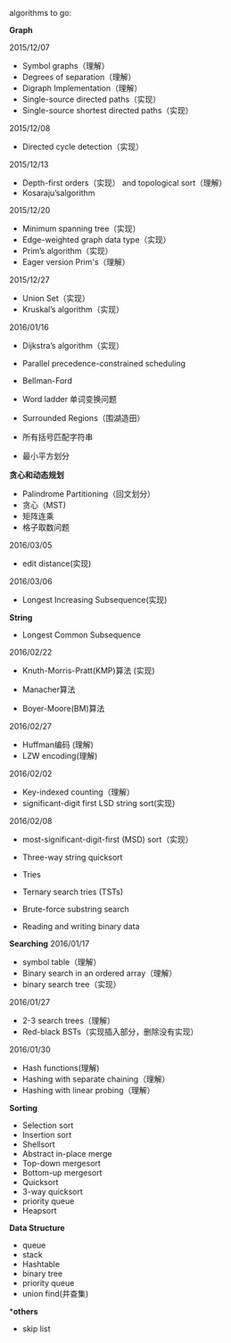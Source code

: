 algorithms to go:

**Graph**

2015/12/07
- Symbol graphs（理解）
- Degrees of separation（理解）
- Digraph Implementation（理解）
- Single-source directed paths（实现）
- Single-source shortest directed paths（实现）

2015/12/08
- Directed cycle detection（实现）

2015/12/13
- Depth-first orders（实现） and topological sort（理解）
- Kosaraju’salgorithm

2015/12/20
- Minimum spanning tree（实现）
- Edge-weighted graph data type（实现）
- Prim’s algorithm（实现）
- Eager version Prim's（理解）

2015/12/27
- Union Set（实现）
- Kruskal’s algorithm（实现）

2016/01/16
- Dijkstra’s algorithm（实现）

- Parallel precedence-constrained scheduling
- Bellman-Ford
- Word ladder 单词变换问题
- Surrounded Regions（围湖造田）
- 所有括号匹配字符串
- 最小平方划分

**贪心和动态规划**
- Palindrome Partitioning（回文划分）
- 贪心（MST)
- 矩阵连乘
- 格子取数问题

2016/03/05
- edit distance(实现)

2016/03/06
- Longest Increasing Subsequence(实现)

**String**
- Longest Common Subsequence

2016/02/22
- Knuth-Morris-Pratt(KMP)算法 (实现)

- Manacher算法
- Boyer-Moore(BM)算法

2016/02/27
- Huffman编码 (理解)
- LZW encoding(理解)

2016/02/02
- Key-indexed counting（理解）
- significant-digit first LSD string sort(实现)

2016/02/08
- most-significant-digit-first (MSD) sort（实现）

- Three-way string quicksort
- Tries
- Ternary search tries (TSTs)
- Brute-force substring search
- Reading and writing binary data

**Searching**
2016/01/17
- symbol table（理解）
- Binary search in an ordered array（理解）
- binary search tree（实现）

2016/01/27
- 2-3 search trees（理解）
- Red-black BSTs（实现插入部分，删除没有实现）

2016/01/30
- Hash functions(理解)
- Hashing with separate chaining（理解）
- Hashing with linear probing（理解）

**Sorting**
- Selection sort
- Insertion sort
- Shellsort
- Abstract in-place merge
- Top-down mergesort
- Bottom-up mergesort
- Quicksort
- 3-way quicksort
- priority queue
- Heapsort

**Data Structure**
- queue
- stack
- Hashtable
- binary tree
- priority queue
- union find(并查集)

***others**
- skip list












